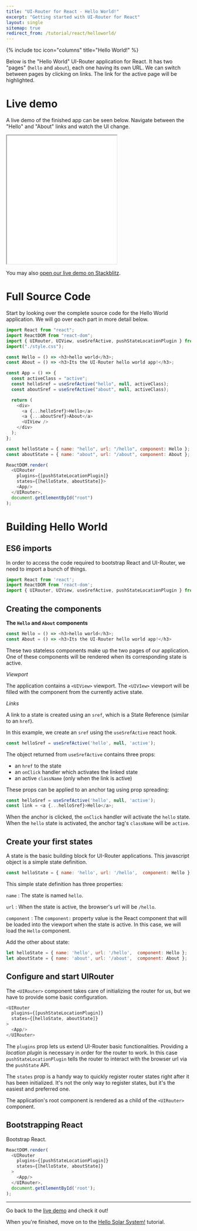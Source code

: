 ```yaml
---
title: "UI-Router for React - Hello World!"
excerpt: "Getting started with UI-Router for React"
layout: single
sitemap: true
redirect_from: /tutorial/react/helloworld/
---
```


{% include toc icon="columns" title="Hello World!" %}

Below is the "Hello World" UI-Router application for React.
It has two "pages" (`hello` and `about`), each one having its own URL.
We can switch between pages by clicking on links.
The link for the active page will be highlighted.

# Live demo

A live demo of the finished app can be seen below.
Navigate between the "Hello" and "About" links and watch the UI change.

<iframe class="plunker" style="height: 350px" 
  src="//stackblitz.com/edit/uirouter-react-hello-world?embed=1&file=src/index.js&view=preview" 
  frameborder="1" allowfullscren="allowfullsceen"></iframe>
<br>

You may also [open our live demo on Stackblitz](//stackblitz.com/edit/uirouter-react-hello-world).

# Full Source Code

Start by looking over the complete source code for the Hello World application.
We will go over each part in more detail below.

```js
import React from "react";
import ReactDOM from "react-dom";
import { UIRouter, UIView, useSrefActive, pushStateLocationPlugin } from "@uirouter/react";
import("./style.css");

const Hello = () => <h3>hello world</h3>;
const About = () => <h3>Its the UI-Router hello world app!</h3>;

const App = () => {
  const activeClass = "active";
  const helloSref = useSrefActive("hello", null, activeClass);
  const aboutSref = useSrefActive("about", null, activeClass);

  return (
    <div>
      <a {...helloSref}>Hello</a>
      <a {...aboutSref}>About</a>
      <UIView />
    </div>
  );
};

const helloState = { name: "hello", url: "/hello", component: Hello };
const aboutState = { name: "about", url: "/about", component: About };

ReactDOM.render(
  <UIRouter 
    plugins={[pushStateLocationPlugin]} 
    states={[helloState, aboutState]}>
    <App/>
  </UIRouter>,
  document.getElementById("root")
);

```

# Building Hello World

## ES6 imports

In order to access the code required to bootstrap React and UI-Router, we need to import a bunch of things.

```js
import React from 'react';
import ReactDOM from 'react-dom';
import { UIRouter, UIView, useSrefActive, pushStateLocationPlugin } from "@uirouter/react";
```

## Creating the components

**The `Hello` and `About` components**

```js
const Hello = () => <h3>hello world</h3>;
const About = () => <h3>Its the UI-Router hello world app!</h3>
```

These two stateless components make up the two pages of our application.
One of these components will be rendered when its corresponding state is active.

*Viewport*

The application contains a `<UIView>` viewport.
The `<UIVIew>` viewport will be filled with the component from the currently active state.

*Links*

A link to a state is created using an `sref`, which is a State Reference (similar to an `href`).

In this example, we create an `sref` using the `useSrefActive` react hook.

```js 
const helloSref = useSrefActive('hello', null, 'active');
```

The object returned from `useSrefActive` contains three props:
 
  - an `href` to the state
  - an `onClick` handler which activates the linked state
  - an active `className` (only when the link is active)
  
These props can be applied to an anchor tag using prop spreading:

```js
const helloSref = useSrefActive('hello', null, 'active');
const link = <a {...helloSref}>Hello</a>;
```

When the anchor is clicked, the `onClick` handler will activate the `hello` state.
When the `hello` state is activated, the anchor tag's `className` will be `active`.

## Create your first states

A state is the basic building block for UI-Router applications.
This javascript object is a simple state definition.

```js
const helloState = { name: 'hello', url: '/hello',  component: Hello };
```

This simple state definition has three properties:

`name`
:    The state is named `hello`.

`url`
:    When the state is active, the browser's url will be `/hello`.

`component`
:    The `component:` property value is the React component that will be loaded into the viewport when the state is active.  In this case, we will load the `Hello` component.

Add the other about state:

```js
let helloState = { name: 'hello', url: '/hello',  component: Hello };
let aboutState = { name: 'about', url: '/about',  component: About };
```

## Configure and start UIRouter

The `<UIRouter>` component takes care of initializing the router for us, but we have to provide some basic configuration.

```js
<UIRouter 
  plugins={[pushStateLocationPlugin]} 
  states={[helloState, aboutState]}
>
  <App/>
</UIRouter>
```

The `plugins` prop lets us extend UI-Router basic functionalities.
Providing a *location plugin* is necessary in order for the router to work.
In this case `pushStateLocationPlugin` tells the router to interact with the browser url via the `pushState` API.

The `states` prop is a handy way to quickly register router states right after it has been initialized.
It's not the only way to register states, but it's the easiest and preferred one.

The application's root component is rendered as a child of the `<UIRouter>` component.

## Bootstrapping React

Bootstrap React.

```js
ReactDOM.render(
  <UIRouter 
    plugins={[pushStateLocationPlugin]}
    states={[helloState, aboutState]}
  >
    <App/>
  </UIRouter>,
  document.getElementById('root');
);
```

---

Go back to the [live demo](#live-demo) and check it out!

When you're finished, move on to the [Hello Solar System!](hellosolarsystem) tutorial.

